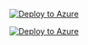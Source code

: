 [![Deploy to Azure](https://aka.ms/deploytoazurebutton)](https://portal.azure.com/#create/Microsoft.Template/uri/https://raw.githubusercontent.com/thiagogbeier/flask_azure_app/main/azuredeploy.json)

[![Deploy to Azure](https://aka.ms/deploytoazurebutton)](https://portal.azure.com/#create/Microsoft.Template/uri/https%3A%2F%2Fraw.githubusercontent.com%2Fthiagogbeier%2Fflask_azure_app%2Fmain%2Fazuredeploy.json)
